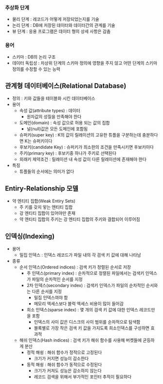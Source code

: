 ### 추상화 단계
- 물리 단계 : 레코드가 어떻게 저장되었는지를 기술
- 논리 단계 : DB에 저장된 데이터와 데이터간의 관계를 기술
- 뷰 단계 : 응용 프로그램은 데이터 형의 상세 사항은 감춤

### 용어
- 스키마 : DB의 논리 구조
- 데이터 독립성 : 차상위 단계의 스키마 정의에 영향을 주지 않고 어떤 단계의 스키마 정의를 수정할 수 있는 능력

## 관계형 데이터베이스(Relational Database)
- 정의 : 키와 값들을 테이블화 시킨 데이터베이스
- 용어
  - 속성 값(attribute types) : 데이터
    - 원자값의 성질을 만족해야 한다
  - 도메인(domain) : 속성 값으로 허용 되는 값의 집합
    - 널(null)값은 모든 도메인에 포함됨
  - 슈퍼키(super key) : K의 값이 릴레이션의 고유한 튜플을 구분하는데 충분하다면 K는 슈퍼키이다
  - 후보키(candidate Key) : 슈퍼키가 최소한의 조건을 만족시키면 후보키이다
  - 주키(primary key) : 후보키중 하나가 주키로 선택된다
  - 외래키 제약조건 : 릴레이션 내 속성 값이 다른 릴레이션에 존재해야 한다
- 특징
  - 튜플들의 순서에는 의미가 없다

## Entiry-Relationship 모델
- 약 엔티티 집합(Weak Entiry Sets)
  - 주 키를 갖지 앟는 엔티티 집합
  - 강 엔티티 집합이 있어야만 존재
  - 약 엔티티 집합의 주키는 강 엔티티 집합의 주키와 결합되어 이루어짐
  
## 인덱싱(Indexing)
- 용어
  - 밀집 인덱스 : 인덱스 레코드가 파일 내의 각 검색 키 값에 대해 나타남
- 종류
  - 순서 인덱스(Ordered indices) : 검색 키가 정렬된 순서로 저장
    - 주 인덱스(primary index) : 순차적으로 정렬된 파일에서는 검색키 인덱스가 파일의 순차적인 순서를 지정
    - 2차 인덱스(secondary index) : 검색키 인덱스가 파일의 순차적인 순서와는 다른 순서를 지정
      - 밀집 인덱스여야 함
      - 메모리 엑세스보다 블럭 엑세스 비용이 많이 들어감
    - 희소 인덱스(sparse index) : 몇 개의 검색 키 값에 대한 인덱스 레코드만을 포함
      - 인덱스의 사이 값은 디스크의 사이 범위를 순차적으로 탐색함
      - 블록별로 가장 작은 검색 키 값을 가지도록 희소인덱스를 구성하면 효과적
  - 해쉬 인덱스(Hash indices) : 검색 키가 해쉬 함수를 사용해 버켓들에 균등하게 분산
    - 정적 해슁 : 해쉬 함수가 정적으로 고정된다
      - 크기가 커지면 성능이 감소한다
    - 동적 해슁 : 해쉬 함수가 동적으로 수정된다
      - 크기가 커져도 성능은 감소하지 않는다
      - 레코드 검색을 위해서 부가적인 포인터 추적이 필요하다
